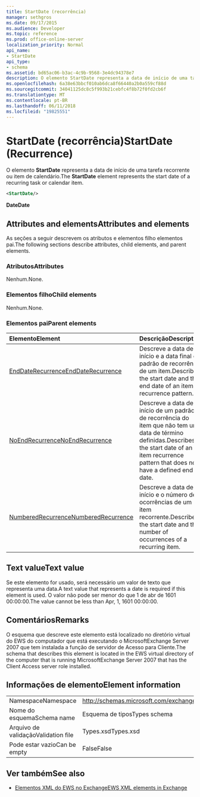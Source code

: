 ```yaml
---
title: StartDate (recorrência)
manager: sethgros
ms.date: 09/17/2015
ms.audience: Developer
ms.topic: reference
ms.prod: office-online-server
localization_priority: Normal
api_name:
- StartDate
api_type:
- schema
ms.assetid: bd65ac06-b3ac-4c9b-9568-3e4dc94378e7
description: O elemento StartDate representa a data de início de uma tarefa recorrente ou item de calendário.
ms.openlocfilehash: 6a38e63bbcf010ab6dca8f66440a2b0a559cf88d
ms.sourcegitcommit: 34041125dc8c5f993b21cebfc4f8b72f0fd2cb6f
ms.translationtype: MT
ms.contentlocale: pt-BR
ms.lasthandoff: 06/11/2018
ms.locfileid: "19825551"
---
```

# <a name="startdate-recurrence"></a><span data-ttu-id="10900-103">StartDate (recorrência)</span><span class="sxs-lookup"><span data-stu-id="10900-103">StartDate (Recurrence)</span></span>

<span data-ttu-id="10900-104">O elemento **StartDate** representa a data de início de uma tarefa recorrente ou item de calendário.</span><span class="sxs-lookup"><span data-stu-id="10900-104">The **StartDate** element represents the start date of a recurring task or calendar item.</span></span> 
  
```xml
<StartDate/>
```

<span data-ttu-id="10900-105">**Date**</span><span class="sxs-lookup"><span data-stu-id="10900-105">**Date**</span></span>

## <a name="attributes-and-elements"></a><span data-ttu-id="10900-106">Attributes and elements</span><span class="sxs-lookup"><span data-stu-id="10900-106">Attributes and elements</span></span>

<span data-ttu-id="10900-107">As seções a seguir descrevem os atributos e elementos filho elementos pai.</span><span class="sxs-lookup"><span data-stu-id="10900-107">The following sections describe attributes, child elements, and parent elements.</span></span>
  
### <a name="attributes"></a><span data-ttu-id="10900-108">Atributos</span><span class="sxs-lookup"><span data-stu-id="10900-108">Attributes</span></span>

<span data-ttu-id="10900-109">Nenhum.</span><span class="sxs-lookup"><span data-stu-id="10900-109">None.</span></span>
  
### <a name="child-elements"></a><span data-ttu-id="10900-110">Elementos filho</span><span class="sxs-lookup"><span data-stu-id="10900-110">Child elements</span></span>

<span data-ttu-id="10900-111">Nenhum.</span><span class="sxs-lookup"><span data-stu-id="10900-111">None.</span></span>
  
### <a name="parent-elements"></a><span data-ttu-id="10900-112">Elementos pai</span><span class="sxs-lookup"><span data-stu-id="10900-112">Parent elements</span></span>

|<span data-ttu-id="10900-113">**Elemento**</span><span class="sxs-lookup"><span data-stu-id="10900-113">**Element**</span></span>|<span data-ttu-id="10900-114">**Descrição**</span><span class="sxs-lookup"><span data-stu-id="10900-114">**Description**</span></span>|
|:-----|:-----|
|[<span data-ttu-id="10900-115">EndDateRecurrence</span><span class="sxs-lookup"><span data-stu-id="10900-115">EndDateRecurrence</span></span>](enddaterecurrence.md) <br/> |<span data-ttu-id="10900-116">Descreve a data de início e a data final do padrão de recorrência de um item.</span><span class="sxs-lookup"><span data-stu-id="10900-116">Describes the start date and the end date of an item recurrence pattern.</span></span>  <br/> |
|[<span data-ttu-id="10900-117">NoEndRecurrence</span><span class="sxs-lookup"><span data-stu-id="10900-117">NoEndRecurrence</span></span>](noendrecurrence.md) <br/> |<span data-ttu-id="10900-118">Descreve a data de início de um padrão de recorrência do item que não tem uma data de término definidas.</span><span class="sxs-lookup"><span data-stu-id="10900-118">Describes the start date of an item recurrence pattern that does not have a defined end date.</span></span>  <br/> |
|[<span data-ttu-id="10900-119">NumberedRecurrence</span><span class="sxs-lookup"><span data-stu-id="10900-119">NumberedRecurrence</span></span>](numberedrecurrence.md) <br/> |<span data-ttu-id="10900-120">Descreve a data de início e o número de ocorrências de um item recorrente.</span><span class="sxs-lookup"><span data-stu-id="10900-120">Describes the start date and the number of occurrences of a recurring item.</span></span>  <br/> |
   
## <a name="text-value"></a><span data-ttu-id="10900-121">Text value</span><span class="sxs-lookup"><span data-stu-id="10900-121">Text value</span></span>

<span data-ttu-id="10900-122">Se este elemento for usado, será necessário um valor de texto que representa uma data.</span><span class="sxs-lookup"><span data-stu-id="10900-122">A text value that represents a date is required if this element is used.</span></span> <span data-ttu-id="10900-123">O valor não pode ser menor do que 1 de abr de 1601 00:00:00.</span><span class="sxs-lookup"><span data-stu-id="10900-123">The value cannot be less than Apr, 1, 1601 00:00:00.</span></span>
  
## <a name="remarks"></a><span data-ttu-id="10900-124">Comentários</span><span class="sxs-lookup"><span data-stu-id="10900-124">Remarks</span></span>

<span data-ttu-id="10900-125">O esquema que descreve este elemento está localizado no diretório virtual do EWS do computador que está executando o MicrosoftExchange Server 2007 que tem instalada a função de servidor de Acesso para Cliente.</span><span class="sxs-lookup"><span data-stu-id="10900-125">The schema that describes this element is located in the EWS virtual directory of the computer that is running MicrosoftExchange Server 2007 that has the Client Access server role installed.</span></span>
  
## <a name="element-information"></a><span data-ttu-id="10900-126">Informações de elemento</span><span class="sxs-lookup"><span data-stu-id="10900-126">Element information</span></span>

|||
|:-----|:-----|
|<span data-ttu-id="10900-127">Namespace</span><span class="sxs-lookup"><span data-stu-id="10900-127">Namespace</span></span>  <br/> |http://schemas.microsoft.com/exchange/services/2006/types  <br/> |
|<span data-ttu-id="10900-128">Nome do esquema</span><span class="sxs-lookup"><span data-stu-id="10900-128">Schema name</span></span>  <br/> |<span data-ttu-id="10900-129">Esquema de tipos</span><span class="sxs-lookup"><span data-stu-id="10900-129">Types schema</span></span>  <br/> |
|<span data-ttu-id="10900-130">Arquivo de validação</span><span class="sxs-lookup"><span data-stu-id="10900-130">Validation file</span></span>  <br/> |<span data-ttu-id="10900-131">Types.xsd</span><span class="sxs-lookup"><span data-stu-id="10900-131">Types.xsd</span></span>  <br/> |
|<span data-ttu-id="10900-132">Pode estar vazio</span><span class="sxs-lookup"><span data-stu-id="10900-132">Can be empty</span></span>  <br/> |<span data-ttu-id="10900-133">False</span><span class="sxs-lookup"><span data-stu-id="10900-133">False</span></span>  <br/> |
   
## <a name="see-also"></a><span data-ttu-id="10900-134">Ver também</span><span class="sxs-lookup"><span data-stu-id="10900-134">See also</span></span>

- [<span data-ttu-id="10900-135">Elementos XML do EWS no Exchange</span><span class="sxs-lookup"><span data-stu-id="10900-135">EWS XML elements in Exchange</span></span>](ews-xml-elements-in-exchange.md)

